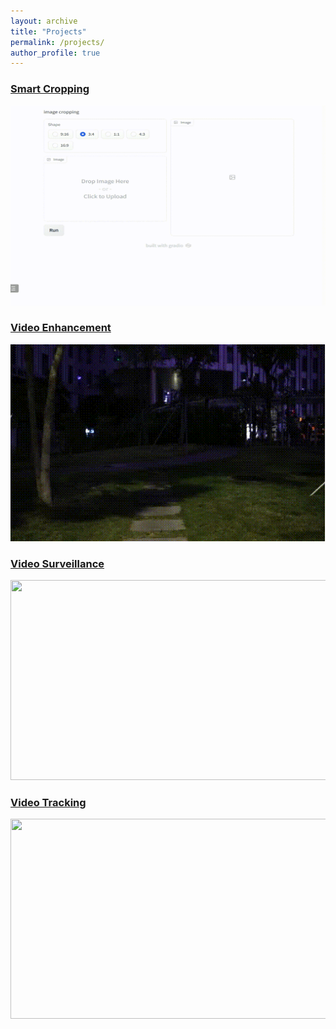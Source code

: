 ```yaml
---
layout: archive
title: "Projects"
permalink: /projects/
author_profile: true
---
```


### [Smart Cropping]()

<img src="../images/smart_crop.gif" width=512 height=320 >

### [Video Enhancement](https://scholar.google.com/citations?user=O00rbxoAAAAJ&hl=zh-CN)

![demo](../images/demo.gif)

### [Video Surveillance](https://www.ecva.net/papers/eccv_2020/papers_ECCV/papers/123490069.pdf)

<img src="../images/eccv20.gif" width=512 height=320 >

### [Video Tracking](https://browse.arxiv.org/pdf/2308.15795.pdf)

<img src="../images/t1.gif" width=512 height=320 >


